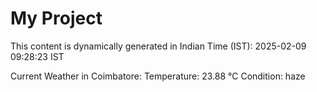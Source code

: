 # My Project

This content is dynamically generated in Indian Time (IST): 2025-02-09 09:28:23 IST


Current Weather in Coimbatore:
Temperature: 23.88 °C
Condition: haze
